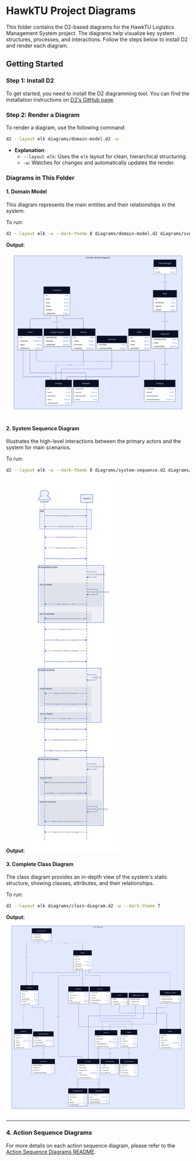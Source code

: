 # HawkTU Project Diagrams

This folder contains the D2-based diagrams for the HawkTU Logistics Management System project. The diagrams help visualize key system structures, processes, and interactions. Follow the steps below to install D2 and render each diagram.

## Getting Started

### Step 1: Install D2
To get started, you need to install the D2 diagramming tool. You can find the installation instructions on [D2's GitHub page](https://github.com/terrastruct/d2/blob/master/docs/INSTALL.md).

### Step 2: Render a Diagram
To render a diagram, use the following command:

```bash
d2 --layout elk diagrams/domain-model.d2 -w
```

- **Explanation**:
  - `--layout elk`: Uses the `elk` layout for clean, hierarchical structuring.
  - `-w`: Watches for changes and automatically updates the render.

### Diagrams in This Folder

#### 1. Domain Model
This diagram represents the main entities and their relationships in the system.

To run:
```bash
d2 --layout elk -w --dark-theme 8 diagrams/domain-model.d2 diagrams/svgs/domain-model.svg
```

**Output**:
![Domain Model](svgs/domain-model.svg)


#### 2. System Sequence Diagram
Illustrates the high-level interactions between the primary actors and the system for main scenarios.

To run:
```bash
d2 --layout elk -w --dark-theme 8 diagrams/system-sequence.d2 diagrams/svgs/system-sequence.svg
```
**Output**:
![System Sequence Diagram](svgs/system-sequence.svg)

<!--
#### 3. Use Case Action Sequences 
Each use case has its own sequence diagram to detail the actions and system responses in key scenarios.

To run:
```bash
d2 --layout elk diagrams/use-case-sequences/manage-profile-sequence.d2 -w --dark-theme 7
```
 
**Output**:
![Manage Profile Sequence](use-case-sequences/manage-profile-sequence.svg)
 -->

#### 3. Complete Class Diagram
The class diagram provides an in-depth view of the system's static structure, showing classes, attributes, and their relationships.

To run:
```bash
d2 --layout elk diagrams/class-diagram.d2 -w --dark-theme 7
```

**Output**:
![Class Diagram](svgs/class-diagram.svg)

---

### 4. Action Sequence Diagrams

For more details on each action sequence diagram, please refer to the [Action Sequence Diagrams README](action-sequence/README.md).


